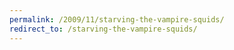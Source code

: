 ```yaml
---
permalink: /2009/11/starving-the-vampire-squids/
redirect_to: /starving-the-vampire-squids/
---
```

